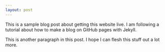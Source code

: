```yaml
---
layout: post
---
```


This is a sample blog post about getting this website live. I am following a tutorial about how to make a blog on GitHub pages with Jekyll.

This is another paragraph in this post. I hope I can flesh this stuff out a lot more.